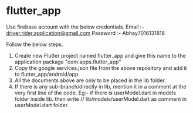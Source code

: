 # flutter_app
 
Use firebase account with the below credentials.
Email :- driver.rider.application@gmail.com
Password :- Abhay7016131818

Follow the below steps.
1. Create new Flutter project named flutter_app and give this name to the application package "com.apps.flutter_app"
2. Copy the google services.json file from the above repository and add it to flutter_app/android/app
3. All the documents above are only to be placed in the lib folder.
4. If there is any sub-branch/directly in lib, mention it in a comment at the very first line of the code.
   Eg:- if there is userModel.dart in models folder inside lib. then write // lib/models/userModel.dart as comment in userModel.dart folder.
